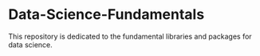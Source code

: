 # Data-Science-Fundamentals

This repository is dedicated to the fundamental libraries and packages for data science.

